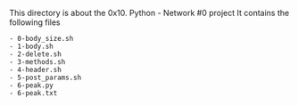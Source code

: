This directory is about the 0x10. Python - Network #0 project
It contains the following files

	- 0-body_size.sh
	- 1-body.sh
	- 2-delete.sh
	- 3-methods.sh
	- 4-header.sh
	- 5-post_params.sh
	- 6-peak.py
	- 6-peak.txt
